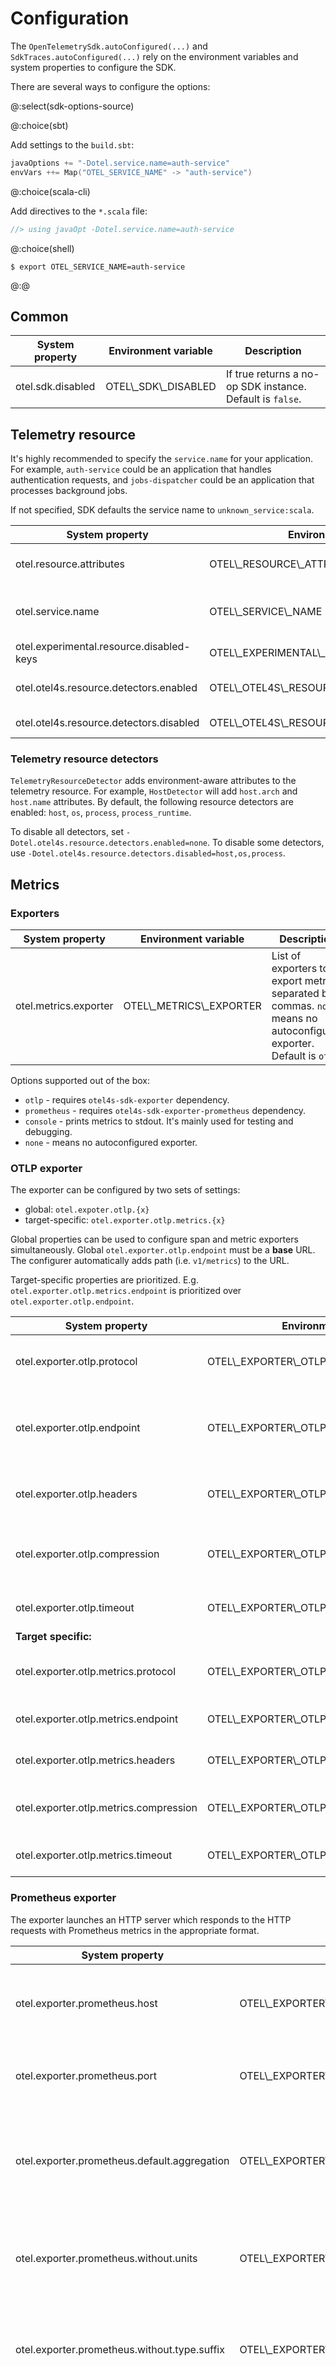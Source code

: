 # Configuration

The `OpenTelemetrySdk.autoConfigured(...)` and `SdkTraces.autoConfigured(...)` rely on the environment variables and system properties to configure the SDK.

There are several ways to configure the options:

@:select(sdk-options-source)

@:choice(sbt)

Add settings to the `build.sbt`:

```scala
javaOptions += "-Dotel.service.name=auth-service"
envVars ++= Map("OTEL_SERVICE_NAME" -> "auth-service")
```

@:choice(scala-cli)

Add directives to the `*.scala` file:

```scala
//> using javaOpt -Dotel.service.name=auth-service
```

@:choice(shell)

```shell
$ export OTEL_SERVICE_NAME=auth-service
```
@:@

## Common

| System property   | Environment variable  | Description                                               |
|-------------------|-----------------------|-----------------------------------------------------------|
| otel.sdk.disabled | OTEL\\_SDK\\_DISABLED | If true returns a no-op SDK instance. Default is `false`. |


## Telemetry resource

It's highly recommended to specify the `service.name` for your application. 
For example, `auth-service` could be an application that handles authentication requests, 
and `jobs-dispatcher` could be an application that processes background jobs.

If not specified, SDK defaults the service name to `unknown_service:scala`.

| System property                          | Environment variable                             | Description                                                                                                 |
|------------------------------------------|--------------------------------------------------|-------------------------------------------------------------------------------------------------------------|
| otel.resource.attributes                 | OTEL\\_RESOURCE\\_ATTRIBUTES                     | Specify resource attributes in the following format: `key1=val1,key2=val2,key3=val3`.                       |
| otel.service.name                        | OTEL\\_SERVICE\\_NAME                            | Specify logical service name. Takes precedence over `service.name` defined with `otel.resource.attributes`. |
| otel.experimental.resource.disabled-keys | OTEL\\_EXPERIMENTAL\\_RESOURCE\\_DISABLED\\_KEYS | Specify resource attribute keys that are filtered.                                                          |
| otel.otel4s.resource.detectors.enabled   | OTEL\\_OTEL4S\\_RESOURCE\\_DETECTORS\\_ENABLED   | Specify resource detectors to use. Defaults to `host,os,process,process_runtime`.                           | 
| otel.otel4s.resource.detectors.disabled  | OTEL\\_OTEL4S\\_RESOURCE\\_DETECTORS\\_DISABLED  | Specify resource detectors to disable.                                                                      | 

### Telemetry resource detectors

`TelemetryResourceDetector` adds environment-aware attributes to the telemetry resource.
For example, `HostDetector` will add `host.arch` and `host.name` attributes.
By default, the following resource detectors are enabled: `host`, `os`, `process`, `process_runtime`.

To disable all detectors, set `-Dotel.otel4s.resource.detectors.enabled=none`. 
To disable some detectors, use `-Dotel.otel4s.resource.detectors.disabled=host,os,process`.

## Metrics

### Exporters

| System property       | Environment variable      | Description                                                                                                              |
|-----------------------|---------------------------|--------------------------------------------------------------------------------------------------------------------------|
| otel.metrics.exporter | OTEL\\_METRICS\\_EXPORTER | List of exporters to be export metrics, separated by commas. `none` means no autoconfigured exporter. Default is `otlp`. |


Options supported out of the box:

- `otlp` - requires `otel4s-sdk-exporter` dependency.
- `prometheus` - requires `otel4s-sdk-exporter-prometheus` dependency.
- `console` - prints metrics to stdout. It's mainly used for testing and debugging.
- `none` - means no autoconfigured exporter.

### OTLP exporter

The exporter can be configured by two sets of settings:
- global: `otel.expoter.otlp.{x}`
- target-specific: `otel.exporter.otlp.metrics.{x}`

Global properties can be used to configure span and metric exporters simultaneously.
Global `otel.exporter.otlp.endpoint` must be a **base** URL. The configurer automatically adds path (i.e. `v1/metrics`) to the URL.

Target-specific properties are prioritized. E.g. `otel.exporter.otlp.metrics.endpoint` is prioritized over `otel.exporter.otlp.endpoint`.

| System property                        | Environment variable                           | Description                                                                                                                                                                           |
|----------------------------------------|------------------------------------------------|---------------------------------------------------------------------------------------------------------------------------------------------------------------------------------------|
| otel.exporter.otlp.protocol            | OTEL\\_EXPORTER\\_OTLP\\_PROTOCOL              | The transport protocol to use. Options include `grpc`, `http/protobuf`, and `http/json`. Default is `http/protobuf`.                                                                  |
| otel.exporter.otlp.endpoint            | OTEL\\_EXPORTER\\_OTLP\\_ENDPOINT              | The OTLP traces, metrics, and logs endpoint to connect to. Must be a **base** URL with a scheme of either http or https based on the use of TLS. Default is `http://localhost:4318/`. |
| otel.exporter.otlp.headers             | OTEL\\_EXPORTER\\_OTLP\\_HEADERS               | Key-value pairs separated by commas to pass as request headers on OTLP trace, metric, and log requests.                                                                               |
| otel.exporter.otlp.compression         | OTEL\\_EXPORTER\\_OTLP\\_COMPRESSION           | The compression type to use on OTLP trace, metric, and log requests. Options include gzip. By default, no compression will be used.                                                   |
| otel.exporter.otlp.timeout             | OTEL\\_EXPORTER\\_OTLP\\_TIMEOUT               | The maximum waiting time to send each OTLP trace, metric, and log batch. Default is `10 seconds`.                                                                                     |
| **Target specific:**                   |                                                |                                                                                                                                                                                       |
| otel.exporter.otlp.metrics.protocol    | OTEL\\_EXPORTER\\_OTLP\\_METRICS\\_PROTOCOL    | The transport protocol to use. Options include `grpc`, `http/protobuf`, and `http/json`. Default is `http/protobuf`.                                                                  |
| otel.exporter.otlp.metrics.endpoint    | OTEL\\_EXPORTER\\_OTLP\\_METRICS\\_ENDPOINT    | The OTLP metrics endpoint to connect to. Default is `http://localhost:4318/v1/metrics`.                                                                                               |
| otel.exporter.otlp.metrics.headers     | OTEL\\_EXPORTER\\_OTLP\\_METRICS\\_HEADERS     | Key-value pairs separated by commas to pass as request headers on OTLP trace requests.                                                                                                |
| otel.exporter.otlp.metrics.compression | OTEL\\_EXPORTER\\_OTLP\\_METRICS\\_COMPRESSION | The compression type to use on OTLP trace requests. Options include gzip. By default, no compression will be used.                                                                    |
| otel.exporter.otlp.metrics.timeout     | OTEL\\_EXPORTER\\_OTLP\\_METRICS\\_TIMEOUT     | The maximum waiting time to send each OTLP trace batch. Default is `10 seconds`.                                                                                                      |

### Prometheus exporter

The exporter launches an HTTP server which responds to the HTTP requests with Prometheus metrics in the appropriate format.

| System property                              | Environment variable                                  | Description                                                                              |
|----------------------------------------------|-------------------------------------------------------|------------------------------------------------------------------------------------------|
| otel.exporter.prometheus.host                | OTEL\\_EXPORTER\\_PROMETHEUS\_HOST                    | The host that metrics are served on. Default is `localhost`.                             |
| otel.exporter.prometheus.port                | OTEL\\_EXPORTER\\_PROMETHEUS\_PORT                    | The port that metrics are served on. Default is `9464`.                                  |
| otel.exporter.prometheus.default.aggregation | OTEL\\_EXPORTER\\_PROMETHEUS\_DEFAULT\\_AGGREGATION   | Default aggregation as a function of instrument kind. Default is `default`.              |
| otel.exporter.prometheus.without.units       | OTEL\\_EXPORTER\\_PROMETHEUS\_WITHOUT\\_UNITS         | If metrics are produced without a unit suffix. Default is `false`.                       |
| otel.exporter.prometheus.without.type.suffix | OTEL\\_EXPORTER\\_PROMETHEUS\_WITHOUT\\_TYPE\\_SUFFIX | If metrics are produced without a type suffix. Default is `false`.                       |
| otel.exporter.prometheus.without.scope.info  | OTEL\\_EXPORTER\\_PROMETHEUS\_WITHOUT\\_SCOPE\\_INFO  | If metrics are produced without a scope info metric or scope labels. Default is `false`. |
| otel.exporter.prometheus.without.target.info | OTEL\\_EXPORTER\\_PROMETHEUS\_WITHOUT\\_TARGET\\_INFO | If metrics are produced without a target info metric. Default is `false`.                |
| otel.exporter.prometheus.shutdown.timeout    | OTEL\\_EXPORTER\\_PROMETHEUS\_SHUTDOWN\\_TIMEOUT      | The time to wait for provider to do any cleanup required. Default is `10 seconds`.       |

### Period metric reader

Period metric reader pushes metrics to the push-based exporters (e.g. OTLP) over a fixed interval.

| System property             | Environment variable              | Description                                                                        |
|-----------------------------|-----------------------------------|------------------------------------------------------------------------------------|
| otel.metric.export.interval | OTEL\\_METRIC\\_EXPORT\\_INTERVAL | The time interval between the start of two export attempts. Default is `1 minute`. |
| otel.metric.export.timeout  | OTEL\\_METRIC\\_EXPORT\\_TIMEOUT  | Maximum allowed time to export data. Default is `30 seconds`.                      |

### Exemplar filter

The exemplar filter decides whether the measurement will be recorded as an exemplar.

| System property              | Environment variable               | Description                                           |
|------------------------------|------------------------------------|-------------------------------------------------------|
| otel.metrics.exemplar.filter | OTEL\\_METRICS\\_EXEMPLAR\\_FILTER | The exemplar filter to use. Default is `trace_based`. |

The following options for `otel.metrics.exemplar.filter` are supported:
- `always_on` - all measurements eligible for being an exemplar.
- `always_off` - no measurements eligible for being an exemplar.
- `trace_based` - accepts measurements where there is a span in a context that is being sampled.

## Tracing

### Exporters

| System property      | Environment variable     | Description                                                                                                            |
|----------------------|--------------------------|------------------------------------------------------------------------------------------------------------------------|
| otel.traces.exporter | OTEL\\_TRACES\\_EXPORTER | List of exporters to be export spans, separated by commas. `none` means no autoconfigured exporter. Default is `otlp`. |


Options supported out of the box:

- `otlp` - requires `otel4s-sdk-exporter` dependency.
- `console` - prints the name of the span along with its attributes to stdout. It's mainly used for testing and debugging.
- `none` - means no autoconfigured exporter.

### OTLP exporter

The exporter can be configured by two sets of settings:
- global: `otel.expoter.otlp.{x}`
- target-specific: `otel.exporter.otlp.traces.{x}`

Global properties can be used to configure span and metric exporters simultaneously.
Global `otel.exporter.otlp.endpoint` must be a **base** URL. The configurer automatically adds path (i.e. `v1/traces`) to the URL.

Target-specific properties are prioritized. E.g. `otel.exporter.otlp.traces.endpoint` is prioritized over `otel.exporter.otlp.endpoint`.

| System property                       | Environment variable                          | Description                                                                                                                                                                           |
|---------------------------------------|-----------------------------------------------|---------------------------------------------------------------------------------------------------------------------------------------------------------------------------------------|
| otel.exporter.otlp.protocol           | OTEL\\_EXPORTER\\_OTLP\\_PROTOCOL             | The transport protocol to use. Options include `grpc`, `http/protobuf`, and `http/json`. Default is `http/protobuf`.                                                                  |
| otel.exporter.otlp.endpoint           | OTEL\\_EXPORTER\\_OTLP\\_ENDPOINT             | The OTLP traces, metrics, and logs endpoint to connect to. Must be a **base** URL with a scheme of either http or https based on the use of TLS. Default is `http://localhost:4318/`. |
| otel.exporter.otlp.headers            | OTEL\\_EXPORTER\\_OTLP\\_HEADERS              | Key-value pairs separated by commas to pass as request headers on OTLP trace, metric, and log requests.                                                                               |
| otel.exporter.otlp.compression        | OTEL\\_EXPORTER\\_OTLP\\_COMPRESSION          | The compression type to use on OTLP trace, metric, and log requests. Options include gzip. By default, no compression will be used.                                                   |
| otel.exporter.otlp.timeout            | OTEL\\_EXPORTER\\_OTLP\\_TIMEOUT              | The maximum waiting time to send each OTLP trace, metric, and log batch. Default is `10 seconds`.                                                                                     |
| **Target specific:**                  |                                               |                                                                                                                                                                                       |
| otel.exporter.otlp.metrics.protocol   | OTEL\\_EXPORTER\\_OTLP\\_TRACES\\_PROTOCOL    | The transport protocol to use. Options include `grpc`, `http/protobuf`, and `http/json`. Default is `http/protobuf`.                                                                  |
| otel.exporter.otlp.traces.endpoint    | OTEL\\_EXPORTER\\_OTLP\\_TRACES\\_ENDPOINT    | The OTLP traces endpoint to connect to. Default is `http://localhost:4318/v1/traces`.                                                                                                 |
| otel.exporter.otlp.traces.headers     | OTEL\\_EXPORTER\\_OTLP\\_TRACES\\_HEADERS     | Key-value pairs separated by commas to pass as request headers on OTLP trace requests.                                                                                                |
| otel.exporter.otlp.traces.compression | OTEL\\_EXPORTER\\_OTLP\\_TRACES\\_COMPRESSION | The compression type to use on OTLP trace requests. Options include gzip. By default, no compression will be used.                                                                    |
| otel.exporter.otlp.traces.timeout     | OTEL\\_EXPORTER\\_OTLP\\_TRACES\\_TIMEOUT     | The maximum waiting time to send each OTLP trace batch. Default is `10 seconds`.                                                                                                      |

### Propagators

The propagators determine which distributed tracing header formats are used, and which baggage propagation header formats are used.

| System property  | Environment variable | Description                                                                                                           |
|------------------|----------------------|-----------------------------------------------------------------------------------------------------------------------|
| otel.propagators | OTEL\\_PROPAGATORS   | The propagators to use. Use a comma-separated list for multiple propagators. Default is `tracecontext,baggage` (W3C). |

Options supported out of the box:
- `tracecontext` - [W3C Trace Context](https://www.w3.org/TR/trace-context/)
- `baggage` - [W3C Baggage](https://www.w3.org/TR/baggage/)
- `b3` - [B3 Single](https://github.com/openzipkin/b3-propagation#single-header)
- `b3multi` - [B3 Multi](https://github.com/openzipkin/b3-propagation#multiple-headers)
- `jaeger` - [Jaeger](https://www.jaegertracing.io/docs/1.21/client-libraries/#propagation-format)
- `ottrace` - [OpenTracing](https://opentracing.io/)

### Batch span processor

| System property                | Environment variable                     | Description                                                           |
|--------------------------------|------------------------------------------|-----------------------------------------------------------------------|
| otel.bsp.schedule.delay        | OTEL\\_BSP\\_SCHEDULE\\_DELAY            | The interval between two consecutive exports. Default is `5 seconds`. |
| otel.bsp.max.queue.size        | OTEL\\_BSP\\_MAX\\_QUEUE_SIZE            | The maximum queue size. Default is `2048`.                            |
| otel.bsp.max.export.batch.size | OTEL\\_BSP\\_MAX\\_EXPORT\\_BATCH\\_SIZE | The maximum batch size. Default is `512`.                             |
| otel.bsp.export.timeout        | OTEL\\_BSP\\_EXPORT\\_TIMEOUT            | The maximum allowed time to export data. Default is `30 seconds`.     |

### Sampler

The sampler decides whether spans will be recorded.

| System property         | Environment variable          | Description                                                              |
|-------------------------|-------------------------------|--------------------------------------------------------------------------|
| otel.traces.sampler     | OTEL\\_TRACES\\_SAMPLER       | The sampler to use for tracing. Defaults to `parentbased_always_on`.     |
| otel.traces.sampler.arg | OTEL\\_TRACES\\_SAMPLER\\_ARG | An argument to the configured tracer if supported, for example, a ratio. |


The following options for `otel.traces.sampler` are supported out of the box:
- `always_on` - always samples spans, regardless of the parent span's sampling decision.
- `always_off` - never samples spans, regardless of the parent span's sampling decision.
- `traceidratio`, where `otel.traces.sampler.arg` sets the ratio - samples probabilistically based on the configured rate.
- `parentbased_always_on` - respects its parent span's sampling decision, but otherwise always samples.
- `parentbased_always_off` - respects its parent span's sampling decision, but otherwise never samples.
- `parentbased_traceidratio`, where `otel.traces.sampler.arg` sets the ratio - respects its parent span's sampling decision, 
but otherwise samples probabilistically based on the configured rate.

### Span limits

These properties can be used to control the maximum size of spans by placing limits on attributes, events, and links.

| System property                          | Environment variable                             | Description                                                           |
|------------------------------------------|--------------------------------------------------|-----------------------------------------------------------------------|
| otel.span.attribute.count.limit          | OTEL\\_SPAN\\_ATTRIBUTE\\_COUNT\\_LIMIT          | The maximum allowed span attribute count. Default is `128`.           |
| otel.span.event.count.limit              | OTEL\\_SPAN\\_EVENT\\_COUNT\\_LIMIT              | The maximum allowed span event count. Default is `128`.               |
| otel.span.link.count.limit               | OTEL\\_SPAN\\_LINK\\_COUNT\\_LIMIT               | The maximum allowed span link count. Default is `128`.                |
| otel.event.attribute.count.limit         | OTEL\\_EVENT\\_ATTRIBUTE\\_COUNT\\_LIMIT         | The maximum allowed attribute per span event count. Default is `128`. |
| otel.link.attribute.count.limit          | OTEL\\_LINK\\_ATTRIBUTE\\_COUNT\\_LIMIT          | The maximum allowed attribute per span link count. Default is `128`.  |
| otel.span.attribute.value.length.limit   | OTEL\\_SPAN\\_ATTRIBUTE\\_VALUE\\_LENGTH\\_LIMIT | The maximum allowed attribute value size. No limit by default.        |
